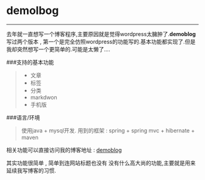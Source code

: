 # demolbog

------

去年就一直想写一个博客程序,主要原因就是觉得wordpress太臃肿了.**demoblog** 写过两个版本 , 第一个是完全仿照wordpress的功能写的.基本功能都实现了.但是我却突然想写一个更简单的.可能是太懒了....

###支持的基本功能
> * 文章
> * 标签
> * 分类
> * markdwon
> * 手机版

###语言/环境
> 使用java + mysql开发.
> 用到的框架 : spring + spring mvc + hibernate + maven 

相关功能可以直接访问我的博客地址 : [demoblog](http://codeinfo.me)

其实功能很简单 , 简单到连网站标题也没有
没有什么高大尚的功能,主要就是用来延续我写博客的习惯.

